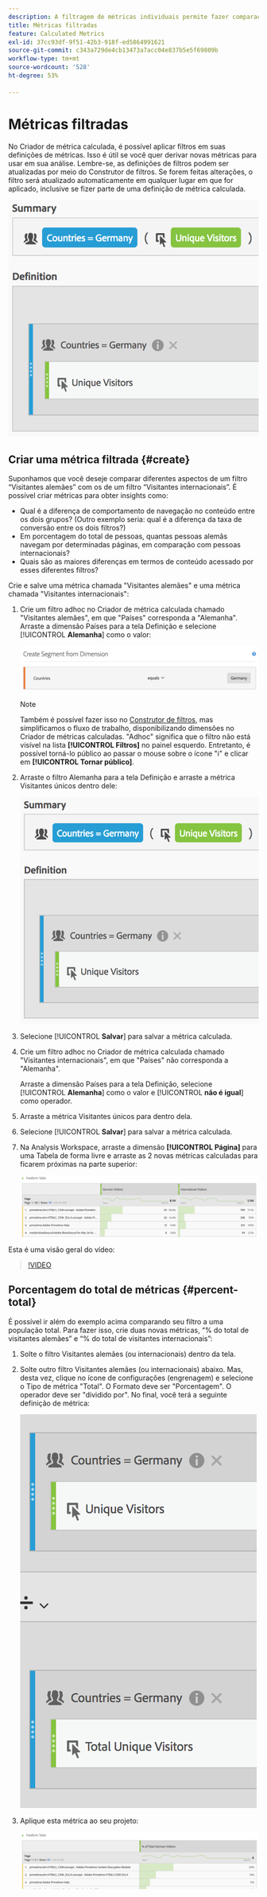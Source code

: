 ```yaml
---
description: A filtragem de métricas individuais permite fazer comparações de métricas em um mesmo relatório.
title: Métricas filtradas
feature: Calculated Metrics
exl-id: 37cc93df-9f51-42b3-918f-ed5864991621
source-git-commit: c343a729de4cb13473a7acc04e837b5e5f69809b
workflow-type: tm+mt
source-wordcount: '528'
ht-degree: 53%

---
```


# Métricas filtradas

No Criador de métrica calculada, é possível aplicar filtros em suas definições de métricas. Isso é útil se você quer derivar novas métricas para usar em sua análise. Lembre-se, as definições de filtros podem ser atualizadas por meio do Construtor de filtros. Se forem feitas alterações, o filtro será atualizado automaticamente em qualquer lugar em que for aplicado, inclusive se fizer parte de uma definição de métrica calculada.

![Resumo e definição de filtros para países = Alemanha e Visitantes únicos](assets/german-visitors.png)

## Criar uma métrica filtrada {#create}

Suponhamos que você deseje comparar diferentes aspectos de um filtro “Visitantes alemães” com os de um filtro “Visitantes internacionais”. É possível criar métricas para obter insights como:

* Qual é a diferença de comportamento de navegação no conteúdo entre os dois grupos? (Outro exemplo seria: qual é a diferença da taxa de conversão entre os dois filtros?)
* Em porcentagem do total de pessoas, quantas pessoas alemãs navegam por determinadas páginas, em comparação com pessoas internacionais?
* Quais são as maiores diferenças em termos de conteúdo acessado por esses diferentes filtros?

Crie e salve uma métrica chamada &quot;Visitantes alemães&quot; e uma métrica chamada &quot;Visitantes internacionais&quot;:

1. Crie um filtro adhoc no Criador de métrica calculada chamado &quot;Visitantes alemães&quot;, em que &quot;Países&quot; corresponda a &quot;Alemanha&quot;. Arraste a dimensão Países para a tela Definição e selecione [!UICONTROL **Alemanha**] como o valor:

   ![Filtro adhoc mostrando Países como Alemanha](assets/segment-from-dimension.png)

   >[!NOTE]
   >
   >Também é possível fazer isso no [Construtor de filtros](/help/components/filters/create-filters.md), mas simplificamos o fluxo de trabalho, disponibilizando dimensões no Criador de métricas calculadas. &quot;Adhoc&quot; significa que o filtro não está visível na lista **[!UICONTROL Filtros]** no painel esquerdo. Entretanto, é possível torná-lo público ao passar o mouse sobre o ícone &quot;i&quot; e clicar em **[!UICONTROL Tornar público]**.

1. Arraste o filtro Alemanha para a tela Definição e arraste a métrica Visitantes únicos dentro dele:

   ![Resumo e Definição de Países iguais a Alemanha e Visitantes Únicos](assets/german-visitors.png)

1. Selecione [!UICONTROL **Salvar**] para salvar a métrica calculada.

1. Crie um filtro adhoc no Criador de métrica calculada chamado &quot;Visitantes internacionais&quot;, em que &quot;Países&quot; não corresponda a &quot;Alemanha&quot;.

   Arraste a dimensão Países para a tela Definição, selecione [!UICONTROL **Alemanha**] como o valor e [!UICONTROL **não é igual**] como operador.

1. Arraste a métrica Visitantes únicos para dentro dela.

1. Selecione [!UICONTROL **Salvar**] para salvar a métrica calculada.

1. Na Analysis Workspace, arraste a dimensão **[!UICONTROL Página]** para uma Tabela de forma livre e arraste as 2 novas métricas calculadas para ficarem próximas na parte superior:

   ![Tabela de forma livre mostrando a dimensão Página para visitantes alemães e internacionais](assets/workspace-pages.png)

Esta é uma visão geral do vídeo:

>[!VIDEO](https://video.tv.adobe.com/v/25407/?quality=12)

## Porcentagem do total de métricas {#percent-total}

É possível ir além do exemplo acima comparando seu filtro a uma população total. Para fazer isso, crie duas novas métricas, “% do total de visitantes alemães” e “% do total de visitantes internacionais”:

1. Solte o filtro Visitantes alemães (ou internacionais) dentro da tela.
1. Solte outro filtro Visitantes alemães (ou internacionais) abaixo. Mas, desta vez, clique no ícone de configurações (engrenagem) e selecione o Tipo de métrica &quot;Total&quot;. O Formato deve ser &quot;Porcentagem&quot;. O operador deve ser &quot;dividido por&quot;. No final, você terá a seguinte definição de métrica:

   ![Países é igual a Alemanha e Total de Visitantes Únicos](assets/cm_metric_total.png)

1. Aplique esta métrica ao seu projeto:

   ![Tabela de forma livre com página e % do total de visitantes alemães](assets/cm_percent_total.png)
